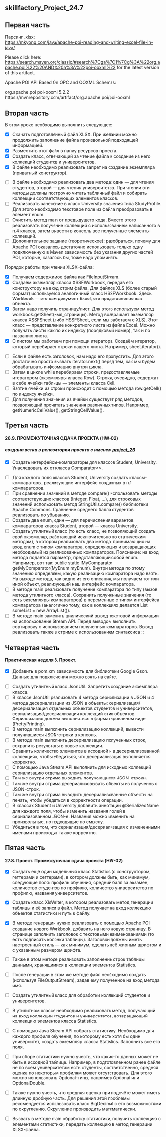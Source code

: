 skillfactory_Project_24.7
---

Первая часть
--

Парсинг .xlsx:  
https://mkyong.com/java/apache-poi-reading-and-writing-excel-file-in-java/

Please click here: 
https://search.maven.org/classic/#search%7Cga%7C1%7Cg%3A%22org.apache.poi%22%20AND%20a%3A%22poi-ooxml%22
for the latest version of this artifact.

Apache POI API Based On OPC and OOXML Schemas:
<!-- https://mvnrepository.com/artifact/org.apache.poi/poi-ooxml -->
<dependency>
    <groupId>org.apache.poi</groupId>
    <artifactId>poi-ooxml</artifactId>
    <version>5.2.2</version>
</dependency>
https://mvnrepository.com/artifact/org.apache.poi/poi-ooxml

Вторая часть
--
В этом уроке необходимо выполнить следующее:
+ [X] Скачать подготовленный файл XLSX. При желании можно продолжить заполнение файла произвольной подходящей информацией.
+ [X] Разместить этот файл в папку ресурсов проекта.
+ [X] Создать класс, отвечающий за чтение файла и создание из него коллекций студентов и университетов.
+ [X] В файле необходимо реализовать запрет на создание экземпляра (приватный конструктор).
- [ ] В файле необходимо реализовать два метода: один — для чтения студентов, второй — для чтения университетов. При чтении эти методы должны построчно читать табличный файл и собирать коллекции соответствующих элементов классов.
- [ ] Реализовать занесение в класс University значения типа StudyProfile. Для этого необходимо текстовое поле из файла преобразовать в элемент enum.
- [ ] Очистить метод main от предыдущего кода. Вместо этого реализовать получение коллекций с использованием написанного в п.4 класса, затем вывести в консоль все полученные элементы коллекций.
- [ ] Дополнительное задание (теоретическое): разобраться, почему для Apache POI оказалось достаточно использовать только одну подключенную в Maven зависимость без указания других частей POI, которые, казалось бы, тоже надо упоминать.

Порядок работы при чтении XLSX-файла:
+ [X] Получаем содержимое файла как FileInputStream.
+ [X] Создаём экземпляр класса XSSFWorkbook, передав его конструктору на вход стрим файла. Для файлов XLS (более старый формат) используется аналогичный класс HSSFWorkbook.
  Здесь Workbook — это сам документ Excel, его представление как объекта.
+ [X] Затем надо получить страницу/лист. Для этого используем метод workbook.getSheet(имя_страницы). Метод возвращает экземпляр класса XSSFSheet (либо HSSFSheet, если мы работаем с XLS).
  Этот класс — представление конкретного листа из файла Excel. Можно получать листы как по их индексу (порядковый номер), так и по названию листа.
+ [X] С листом мы работаем при помощи итератора. Создаём итератор, который перебирает строки нашего листа. Например, sheet.iterator().
- [ ] Если в файле есть заголовок, нам надо его пропустить. Для этого достаточно просто вызвать iterator.next() перед тем, как мы будем обрабатывать информацию внутри цикла.
- [ ] Затем в цикле while перебираем строки, предоставляемые итератором (экземпляры класса Row). Строки, очевидно, содержат в себе ячейки таблицы — элементы класса Cell.
- [ ] Взятие ячейки из строки происходит с помощью метода row.getCell() по индексу ячейки.
- [ ] Для получения значения из ячейки существует ряд методов, позволяющий прочитать значения различных типов. Например, getNumericCellValue(), getStringCellValue().

Третья часть
--
#### 26.9. ПРОМЕЖУТОЧНАЯ СДАЧА ПРОЕКТА (HW-02)
##### создана ветка в репозитории проекта с именем [project_26](https://github.com/sitek79/skillfactory_Project_24.7/tree/project_26 "git checkout project_26")

+ [X] Создать интерфейсы-компараторы для классов Student, University. Унаследовать их от класса Comparator<>.
- [ ] Для каждого поля классов Student, University создать классы-компараторы, реализующие интерфейс созданных в п.1 компараторов.
- [ ] При сравнении значений в методе compare() использовать методы соответствующих классов (Integer, Float, ...), для строковых значений использовать метод StringUtils.compare() библиотеки Apache Commons. Сравнение среднего балла студентов реализовать по убыванию.
- [ ] Создать два enum, один — для перечисления вариантов компараторов класса Student, второй — класса University.
- [ ] Создать утилитный класс (то есть класс, не позволяющий создать свой экземпляр, работающий исключительно по статическим методам), в котором реализовать два метода, принимающих на вход enum с типом компаратора, определяющих и возвращающих необходимый из реализованных компараторов.
Пояснение: на вход метода подаётся параметр, представляющий собой enum. Например, вот так: public static IMyComparator getMyComparator(MyEnum myEnum). Внутри метода по этому значению определяем, какую реализацию компаратора надо взять. На выходе метода, как видно из его описания, мы получаем тот или иной объект, реализующий наш интерфейс компаратора.
- [ ] В методе main реализовать получение компаратора по типу (вызов метода утилитного класса). Сохранить полученные значения (то есть экземпляры компараторов) в переменные с типом интерфейса компаратора (аналогично тому, как в коллекциях делается List<T> someList = new ArrayList()).
- [ ] В методе main заменить циклический вывод текстовой информации на использование Stream API. Перед выводом выполнить сортировку с использованием полученных компараторов. Вывод реализовать также в стриме с использованием синтаксиса ::

Четвертая часть
--
#### Практическая неделя 3. Проект.
+ [X] Добавить в pom.xml зависимость для библиотеки Google Gson. Данные для подключения можно взять на сайте.
- [ ] Создать утилитный класс JsonUtil. Запретить создание экземпляра класса.
- [ ] В классе JsonUtil реализовать 4 метода сериализации в JSON и 4 метода десериализации из JSON в объекты: сериализация/десериализация отдельных объектов студентов и университетов, сериализация/десериализация коллекций этих объектов. Сериализация должна выполняться в форматированном виде (PrettyPrinting).
- [ ] В методе main выполнить сериализацию коллекций, вывести получившиеся JSON-строки в консоль.
- [ ] В методе main выполнить десериализацию полученных строк, сохранить результаты в новые коллекции.
- [ ] Сравнить количество элементов в исходной и в десериализованной коллекциях, чтобы убедиться, что десериализация выполняется корректно.
- [ ] С помощью Java Stream API выполнить для исходных коллекций сериализацию отдельных элементов.
- [ ] Там же внутри стрима выводить получающиеся JSON-строки.
- [ ] Там же внутри стрима десериализовывать объекты из полученных JSON-строк.
- [ ] Там же внутри стрима выводить десериализованные объекты на печать, чтобы убедиться в корректности операции.
- [ ] В классах Student и University добавить аннотации @SerializedName для каждого поля, чтобы изменить названия полей в сериализованном JSON-е. Названия можно изменить на произвольные, но подходящие по смыслу.
- [ ] Убедиться в том, что сериализация/десериализация с измененными именами происходит также корректно.

Пятая часть
--
#### 27.8. Проект. Промежуточная сдача проекта (HW-02)
+ [X] Создать ещё один модельный класс Statistics (с конструктором, геттерами и сеттерами), в котором должны быть, как минимум, следующие поля: профиль обучения, средний балл за экзамен, количество студентов по профилю, количество университетов по профилю, названия университетов.
+ [X] Создать класс XlsWriter, в котором реализовать метод генерации таблицы и её записи в файл. Метод получает на вход коллекцию объектов статистики и путь к файлу.
+ [X] В методе генерации нужно реализовать с помощью Apache POI создание нового Workbook, добавить на него новую страницу. В странице заполнить заголовок с текстовыми наименованиями (то есть подписать колонки таблицы). Заголовки должны иметь настроенный стиль — как минимум, сделать всё жирным шрифтом и с указанным размером шрифта.
+ [ ] Также в этом методе реализовать заполнение строк таблицы данными, хранящимися в коллекции элементов Statistics.
+ [ ] После генерации в этом же методе файл необходимо создать (используя FileOutputStream), задав ему полученное на вход метода имя.
+ [ ] Создать утилитный класс для обработки коллекций студентов и университетов.
+ [ ] В утилитном классе необходимо реализовать метод, получающий на вход коллекции студентов и университетов, возвращающий коллекцию элементов класса Statistics.
+ [ ] С помощью Java Stream API собрать статистику. Необходимо для каждого профиля обучения, по которому есть хотя бы один университет, создать экземпляр класса Statistics. Заполнить все его поля.
+ [ ] При сборе статистики нужно учесть, что каких-то данных может не быть в исходной таблице. Например, в подготовленном ранее файле не по всем университетам есть студенты, соответственно, средняя оценка по некоторым профилям может отсутствовать. Для этого можно использовать Optional-типы, например Optional<Double> или OptionalDouble.
+ [ ] Также нужно учесть, что средняя оценка при подсчёте может иметь длинную дробную часть. Для решения этой проблемы рекомендуется использовать класс BigDecimal с его возможностями по округлению. Округление производить математически.
+ [ ] Вызвать в методе main обработку статистики, получить коллекцию с элементами статистики, передать коллекцию в метод генерации XLSX-файла.


